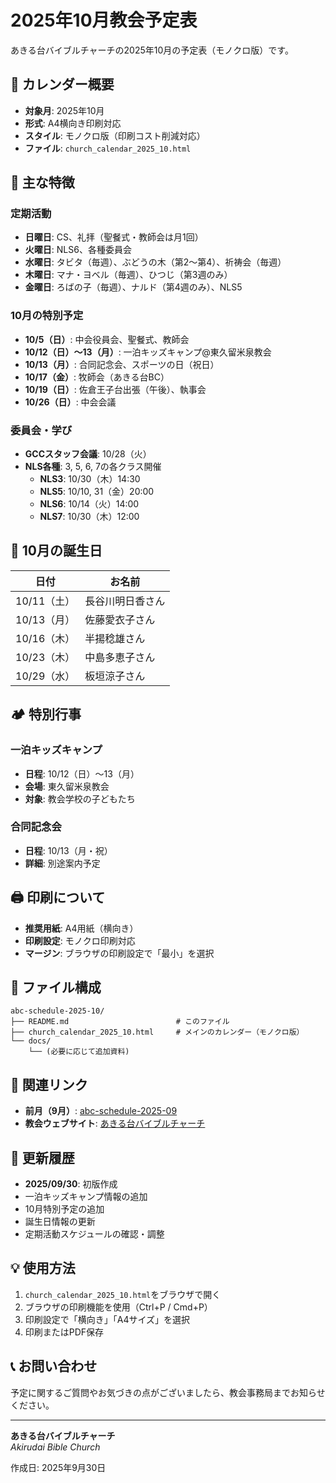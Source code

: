 # 2025年10月教会予定表

あきる台バイブルチャーチの2025年10月の予定表（モノクロ版）です。

## 📅 カレンダー概要

- **対象月**: 2025年10月
- **形式**: A4横向き印刷対応
- **スタイル**: モノクロ版（印刷コスト削減対応）
- **ファイル**: `church_calendar_2025_10.html`

## 🎯 主な特徴

### 定期活動
- **日曜日**: CS、礼拝（聖餐式・教師会は月1回）
- **火曜日**: NLS6、各種委員会
- **水曜日**: タビタ（毎週）、ぶどうの木（第2〜第4）、祈祷会（毎週）
- **木曜日**: マナ・ヨベル（毎週）、ひつじ（第3週のみ）
- **金曜日**: ろばの子（毎週）、ナルド（第4週のみ）、NLS5

### 10月の特別予定
- **10/5（日）**: 中会役員会、聖餐式、教師会
- **10/12（日）〜13（月）**: 一泊キッズキャンプ@東久留米泉教会
- **10/13（月）**: 合同記念会、スポーツの日（祝日）
- **10/17（金）**: 牧師会（あきる台BC）
- **10/19（日）**: 佐倉王子台出張（午後）、執事会
- **10/26（日）**: 中会会議

### 委員会・学び
- **GCCスタッフ会議**: 10/28（火）
- **NLS各種**: 3, 5, 6, 7の各クラス開催
  - **NLS3**: 10/30（木）14:30
  - **NLS5**: 10/10, 31（金）20:00
  - **NLS6**: 10/14（火）14:00
  - **NLS7**: 10/30（木）12:00

## 🎂 10月の誕生日

| 日付 | お名前 |
|------|--------|
| 10/11（土） | 長谷川明日香さん |
| 10/13（月） | 佐藤愛衣子さん |
| 10/16（木） | 半揚稔雄さん |
| 10/23（木） | 中島多恵子さん |
| 10/29（水） | 板垣涼子さん |

## 🏕️ 特別行事

### 一泊キッズキャンプ
- **日程**: 10/12（日）〜13（月）
- **会場**: 東久留米泉教会
- **対象**: 教会学校の子どもたち

### 合同記念会
- **日程**: 10/13（月・祝）
- **詳細**: 別途案内予定

## 🖨️ 印刷について

- **推奨用紙**: A4用紙（横向き）
- **印刷設定**: モノクロ印刷対応
- **マージン**: ブラウザの印刷設定で「最小」を選択

## 📁 ファイル構成

```
abc-schedule-2025-10/
├── README.md                        # このファイル
├── church_calendar_2025_10.html     # メインのカレンダー（モノクロ版）
└── docs/
    └── (必要に応じて追加資料)
```

## 🔗 関連リンク

- **前月（9月）**: [abc-schedule-2025-09](https://github.com/ken-satoh/abc-schedule-2025-09)
- **教会ウェブサイト**: [あきる台バイブルチャーチ](https://www.akirudai-bc.com/)

## 📝 更新履歴

- **2025/09/30**: 初版作成
- 一泊キッズキャンプ情報の追加
- 10月特別予定の追加
- 誕生日情報の更新
- 定期活動スケジュールの確認・調整

## 💡 使用方法

1. `church_calendar_2025_10.html`をブラウザで開く
2. ブラウザの印刷機能を使用（Ctrl+P / Cmd+P）
3. 印刷設定で「横向き」「A4サイズ」を選択
4. 印刷またはPDF保存

## 📞 お問い合わせ

予定に関するご質問やお気づきの点がございましたら、教会事務局までお知らせください。

---

**あきる台バイブルチャーチ**  
*Akirudai Bible Church*

作成日: 2025年9月30日
